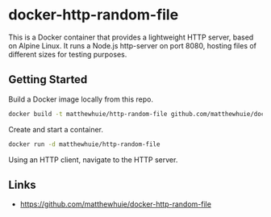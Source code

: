# docker-http-random-file
This is a Docker container that provides a lightweight HTTP server, based on Alpine Linux. It runs a Node.js http-server on port 8080, hosting files of different sizes for testing purposes.

## Getting Started
Build a Docker image locally from this repo.
```bash
docker build -t matthewhuie/http-random-file github.com/matthewhuie/docker-http-random-file
```

Create and start a container.
```bash
docker run -d matthewhuie/http-random-file
```

Using an HTTP client, navigate to the HTTP server.

## Links
- https://github.com/matthewhuie/docker-http-random-file
